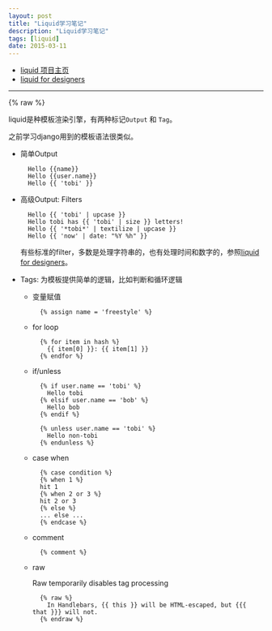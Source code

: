 ```yaml
---
layout: post
title: "Liquid学习笔记"
description: "Liquid学习笔记"
tags: [liquid]
date: 2015-03-11
---
```


* [liquid 项目主页](https://github.com/Shopify/liquid/wiki)
* [liquid for designers](https://github.com/Shopify/liquid/wiki)

---
{% raw %}

liquid是种模板渲染引擎，有两种标记`Output` 和 `Tag`。

之前学习django用到的模板语法很类似。

<!--more-->
* 简单Output

		Hello {{name}}
		Hello {{user.name}}
		Hello {{ 'tobi' }}


* 高级Output: Filters
	
		Hello {{ 'tobi' | upcase }}
		Hello tobi has {{ 'tobi' | size }} letters!
		Hello {{ '*tobi*' | textilize | upcase }}
		Hello {{ 'now' | date: "%Y %h" }}

	有些标准的filter，多数是处理字符串的，也有处理时间和数字的，参照[liquid for designers](https://github.com/Shopify/liquid/wiki)。

* Tags: 为模板提供简单的逻辑，比如判断和循环逻辑

	* 变量赋值

			{% assign name = 'freestyle' %}

	* for loop

			{% for item in hash %}
			  {{ item[0] }}: {{ item[1] }}
			{% endfor %}

	* if/unless

			{% if user.name == 'tobi' %}
			  Hello tobi
			{% elsif user.name == 'bob' %}
			  Hello bob
			{% endif %}

			{% unless user.name == 'tobi' %}
			  Hello non-tobi
			{% endunless %}

	* case when

			{% case condition %}
			{% when 1 %}
			hit 1
			{% when 2 or 3 %}
			hit 2 or 3
			{% else %}
			... else ...
			{% endcase %}

	* comment

			{% comment %}

	* raw 

		Raw temporarily disables tag processing

			{% raw %}
			  In Handlebars, {{ this }} will be HTML-escaped, but {{{ that }}} will not.
			{% endraw %}



